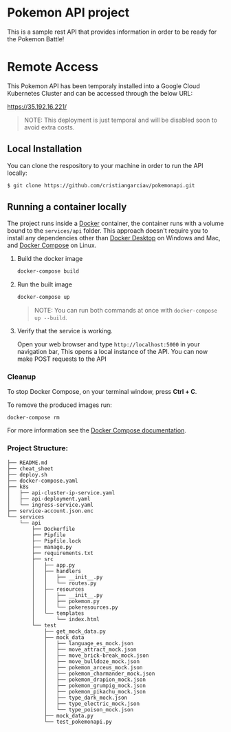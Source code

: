 # Pokemon API project

This is a sample rest API that provides information in order to be ready for the Pokemon Battle!

# Remote Access

This Pokemon API has been temporaly installed into a Google Cloud Kubernetes Cluster
and can be accessed through the below URL:

  https://35.192.16.221/

> NOTE: This deployment is just temporal and will be disabled soon to avoid extra costs.

## Local Installation

You can clone the respository to your machine in order to run the API locally:
  ```bash
  $ git clone https://github.com/cristiangarciav/pokemonapi.git
  ```

## Running a container locally

The project runs inside a [Docker](https://docs.docker.com/)
container, the container runs with a volume bound to the `services/api`
folder. This approach doesn't require you to install any dependencies other
than [Docker Desktop](https://www.docker.com/products/docker-desktop) on
Windows and Mac, and [Docker Compose](https://docs.docker.com/compose/install/)
on Linux.

1. Build the docker image 

   ```bash
   docker-compose build
   ```

1. Run the built image

   ```bash
   docker-compose up
   ```

   > NOTE: You can run both commands at once with `docker-compose up --build`.

1. Verify that the service is working. 

   Open your web browser and type `http://localhost:5000` in your navigation bar,
   This opens a local instance of the API. You can now make POST requests to the API

### Cleanup

To stop Docker Compose, on your terminal window, press **Ctrl + C**. 

To remove the produced images run:

```console
docker-compose rm
```
For more information see the [Docker Compose
documentation](https://docs.docker.com/compose/gettingstarted/).

### Project Structure:

```console
├── README.md
├── cheat_sheet
├── deploy.sh
├── docker-compose.yaml
├── k8s
│   ├── api-cluster-ip-service.yaml
│   ├── api-deployment.yaml
│   └── ingress-service.yaml
├── service-account.json.enc
└── services
    └── api
        ├── Dockerfile
        ├── Pipfile
        ├── Pipfile.lock
        ├── manage.py
        ├── requirements.txt
        ├── src
        │   ├── app.py
        │   ├── handlers
        │   │   ├── __init__.py
        │   │   └── routes.py
        │   ├── resources
        │   │   ├── __init__.py
        │   │   ├── pokemon.py
        │   │   └── pokeresources.py
        │   └── templates
        │       └── index.html
        └── test
            ├── get_mock_data.py
            ├── mock_data
            │   ├── language_es_mock.json
            │   ├── move_attract_mock.json
            │   ├── move_brick-break_mock.json
            │   ├── move_bulldoze_mock.json
            │   ├── pokemon_arceus_mock.json
            │   ├── pokemon_charmander_mock.json
            │   ├── pokemon_drapion_mock.json
            │   ├── pokemon_grumpig_mock.json
            │   ├── pokemon_pikachu_mock.json
            │   ├── type_dark_mock.json
            │   ├── type_electric_mock.json
            │   └── type_poison_mock.json
            ├── mock_data.py
            └── test_pokemonapi.py      
```
